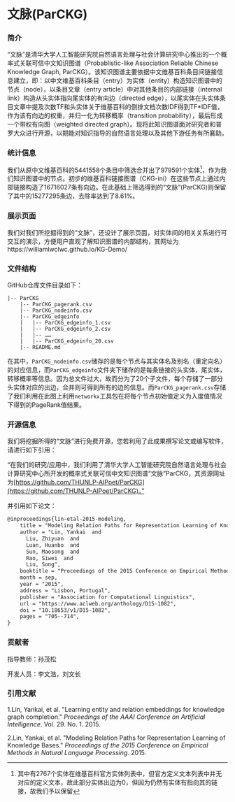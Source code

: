 # 文脉(ParCKG)

### 简介

“文脉”是清华大学人工智能研究院自然语言处理与社会计算研究中心推出的一个概率式关联可信中文知识图谱（Probablistic-like Association Reliable Chinese
Knowledge Graph, ParCKG）。该知识图谱主要依据中文维基百科条目间链接信息建立，即：以中文维基百科条目（entry）为实体（entity）构造知识图谱中的节点（node），以条目文章（entry article）中对其他条目的内部链接（internal link）构造从头实体指向尾实体的有向边（directed edge），以尾实体在头实体条目文章中提及次数TF和头实体关于维基百科的倒排文档次数IDF得到TF*IDF值，作为该有向边的权重，并归一化为转移概率（transition probability），最后形成一个带权有向图（weighted directed graph）。现将此知识图谱面对研究者和普罗大众进行开源，以期能对知识指导的自然语言处理以及其他下游任务有所襄助。

### 统计信息

我们从原中文维基百科的5441558个条目中筛选合并出了979591个实体[^1]，作为我们知识图谱中的节点。初步的维基百科链接图谱（CKG-ini）在这些节点上通过内部链接构造了16716027条有向边。在此基础上筛选得到的“文脉”(ParCKG)则保留了其中的15277295条边，去除率达到了8.61%。

### 展示页面

我们对我们所挖掘得到的“文脉”，还设计了展示页面，对实体间的相关关系进行可交互的演示，方便用户直观了解知识图谱的内部结构，其网址为https://williamlwclwc.github.io/KG-Demo/

### 文件结构

GitHub仓库文件目录如下：

```
|-- ParCKG
    |-- ParCKG_pagerank.csv
    |-- ParCKG_nodeinfo.csv
    |-- ParCKG_edgeinfo
    |   |-- ParCKG_edgeinfo_1.csv
    |   |-- ParCKG_edgeinfo_2.csv
    |   |-- ……
    |   |-- ParCKG_edgeinfo_20.csv
    |-- README.md
```

在其中，`ParCKG_nodeinfo.csv`储存的是每个节点与其实体名及别名（重定向名）的对应信息，而`ParCKG_edgeinfo`文件夹下储存的是每条链接的头实体，尾实体，转移概率等信息。因为总文件过大，故而分为了20个子文件，每个存储了一部分头实体对应的出边，合并则可得到所有的边的信息。而`ParCKG_pagerank.csv`存储了我们利用在此图上利用`networkx`工具包在将每个节点初始值定义为入度值情况下得到的PageRank值结果。

### 开源信息

我们将挖掘所得的“文脉”进行免费开源，您若利用了此成果撰写论文或编写软件，请进行如下引用：

“在我们的研究/应用中，我们利用了清华大学人工智能研究院自然语言处理与社会计算研究中心所开发的概率式关联可信中文知识图谱“文脉”ParCKG，其资源网址为[https://github.com/THUNLP-AIPoet/ParCKG](https://github.com/THUNLP-AIPoet/ParCKG)。”

并引用如下论文：

```latex
@inproceedings{lin-etal-2015-modeling,
    title = "Modeling Relation Paths for Representation Learning of Knowledge Bases",
    author = "Lin, Yankai  and
      Liu, Zhiyuan  and
      Luan, Huanbo  and
      Sun, Maosong  and
      Rao, Siwei  and
      Liu, Song",
    booktitle = "Proceedings of the 2015 Conference on Empirical Methods in Natural Language Processing",
    month = sep,
    year = "2015",
    address = "Lisbon, Portugal",
    publisher = "Association for Computational Linguistics",
    url = "https://www.aclweb.org/anthology/D15-1082",
    doi = "10.18653/v1/D15-1082",
    pages = "705--714",
}
```

### 贡献者

指导教师：孙茂松

开发人员：李文浩，刘文长

### 引用文献

1.Lin, Yankai, et al. "Learning entity and relation embeddings for knowledge graph completion." *Proceedings of the AAAI Conference on Artificial Intelligence*. Vol. 29. No. 1. 2015.

2.Lin, Yankai, et al. "Modeling Relation Paths for Representation Learning of Knowledge Bases." *Proceedings of the 2015 Conference on Empirical Methods in Natural Language Processing*. 2015.

[^1]:其中有2767个实体在维基百科官方实体列表中，但官方定义文本列表中并无对应的定义文本，故此部分实体出边为0，但因为仍然有实体有指向其的链接，故我们予以保留

